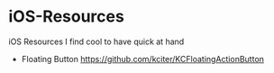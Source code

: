 # iOS-Resources
iOS Resources I find cool to have quick at hand

* Floating Button https://github.com/kciter/KCFloatingActionButton
